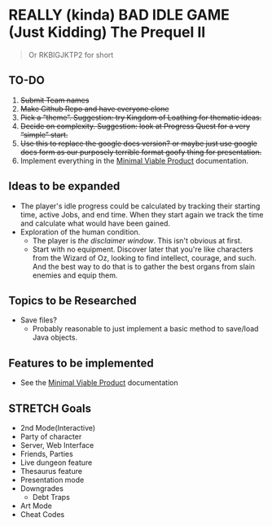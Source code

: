 # REALLY (kinda) BAD IDLE GAME (Just Kidding) The Prequel II

> Or RKBIGJKTP2 for short

## TO-DO

1. ~~Submit Team names~~
2. ~~Make Github Repo and have everyone clone~~
3. ~~Pick a “theme”.  Suggestion: try Kingdom of Loathing for thematic ideas.~~
4. ~~Decide on complexity.  Suggestion: look at Progress Quest for a very “simple” start.~~
5. ~~Use this to replace the google docs version? or maybe just use google docs form as our purposely terrible format goofy thing for presentation.~~
6. Implement everything in the [Minimal Viable Product](./MVP.md) documentation.

## Ideas to be expanded

* The player's idle progress could be calculated by tracking their starting time, active Jobs, and end time. When they start again we track the time and calculate what would have been gained.
* Exploration of the human condition.
  * The player is *the disclaimer window*.  This isn't obvious at first.
  * Start with no equipment.  Discover later that you're like characters from the Wizard of Oz, looking to find intellect, courage, and such.  And the best way to do that is to gather the best organs from slain enemies and equip them.

## Topics to be Researched

* Save files?
  * Probably reasonable to just implement a basic method to save/load Java objects.

## Features to be implemented

* See the [Minimal Viable Product](./MVP.md) documentation

## STRETCH Goals

* 2nd Mode(Interactive)
* Party of character
* Server, Web Interface
* Friends, Parties
* Live dungeon feature
* Thesaurus feature
* Presentation mode
* Downgrades
  * Debt Traps
* Art Mode
* Cheat Codes
